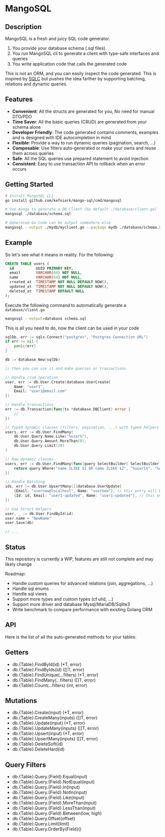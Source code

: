 # MangoSQL

## Description

MangoSQL is a fresh and juicy SQL code generator.

1. You provide your database schema (.sql files)
2. You run MangoSQL cli to generate a client with type-safe interfaces and queries
3. You write application code that calls the generated code

This is not an ORM, and you can easily inspect the code generated.
This is inspired by [SQLC](https://github.com/sqlc-dev/sqlc) but pushes the idea farther by supporting batching, relations and dynamic queries.

## Features

* **Convenient**: All the structs are generated for you, No need for manual DTO/PDO
* **Time Saver**: All the basic queries (CRUD) are generated from your schema alone
* **Developer Friendly**: The code generated contains comments, examples and is designed with IDE autocompletion in mind 
* **Flexible**: Provide a way to run dynamic queries (pagination, search, ...)
* **Composable**: Use filters auto-generated or make your owns and reuse them across queries
* **Safe**: All the SQL queries use prepared statement to avoid injection
* **Consistent**: Easy to use transaction API to rollback when an error occurs

## Getting Started

```sh
# Install MangoSQL CLI
go install github.com/kefniark/mango-sql/cmd/mangosql

# Use mango to generate a DB Client (by default ./database/client.go)
mangosql ./database/schema.sql

# Generated Go Code can be output somewhere else
mangosql --output ./mydb/myclient.go --package mydb ./database/schema.sql
```

## Example 

So let's see what it means in reality. For the following:
```sql
CREATE TABLE users (
  id          UUID PRIMARY KEY,
  email       VARCHAR(64) NOT NULL,
  name        VARCHAR(64) NOT NULL,
  created_at  TIMESTAMP NOT NULL DEFAULT NOW(),
  updated_at  TIMESTAMP NOT NULL DEFAULT NOW(),
  deleted_at  TIMESTAMP DEFAULT NULL
);
```

Execute the following command to automatically generate a `database/client.go`
```sh
mangosql --output=database schema.sql
```

This is all you need to do, now the client can be used in your code
```go
sqlDb, err := sqlx.Connect("postgres", "Postgres Connection URL")
if err != nil {
    panic(err)
}

db := database.New(sqlDb)

// then you can use it and make queries or transactions

// Handle crud operation
user, err := db.User.Create(database.UserCreate{
    Name: "user1",
    Email: "user1@email.com"
})

// Handle transactions
err := db.Transaction(func(tx *database.DBClient) error {
    // ...
})

// Typed dynamic clauses (filters, pagination, ...) with typed helpers
users, err := db.User.FindMany(
    db.User.Query.Name.Like("%user%"),
    db.User.Query.Amount.MoreThan(0),
    db.User.Query.Limit(20)
)

// Raw dynamic clauses
users, err := db.User.FindMany(func(query SelectBuilder) SelectBuilder {
	return query.Where("name ILIKE $1 OR name ILIKE $2", "%user1%", "%user2%")
})

// Handle Batching
ids, err := db.User.UpsertMany([]database.UserUpdate{
    {Email: "usernew@localhost", Name: "usernew"}, // this entry will be inserted
    {Id: id, Email: "user1-updated", Name: "user1-updated"}, // this entry will be updated
})

// Use Struct Helpers
user, _ := db.User.FindById(id)
user.name = "NewName"
user.Save(db)

// ...

```

## Status

This repository is currently a WIP, features are still not complete and may likely change

Roadmap:
* Handle custom queries for advanced relations (join, aggregations, ...)
* Handle sql enums
* Handle sql views
* Support more types and custom types (cf ulid, ...)
* Support more driver and database Mysql/MariaDB/Sqlite3
* Write benchmark to compare performance with existing Golang ORM

## API

Here is the list of all the auto-generated methods for your tables:

## Getters
* db.{Table}.FindById(id)  (*T, error)
* db.{Table}.FindByIds(id) ([]T, error)
* db.{Table}.FindUnique(...filters) (*T, error)
* db.{Table}.FindMany(...filters) ([]T, error)
* db.{Table}.Count(...filters) (int, error)

## Mutations
* db.{Table}.Create(input) (*T, error)
* db.{Table}.CreateMany(inputs) ([]T, error)
* db.{Table}.Update(input) (*T, error)
* db.{Table}.UpdateMany(inputs) ([]T, error)
* db.{Table}.Upsert(input) (*T, error)
* db.{Table}.UpsertMany(inputs) ([]T, error)
* db.{Table}.DeleteSoft(id)
* db.{Table}.DeleteHard(id)

## Query Filters
* db.{Table}.Query.{Field}.Equal(input)
* db.{Table}.Query.{Field}.NotEqual(input)
* db.{Table}.Query.{Field}.In(input)
* db.{Table}.Query.{Field}.NotIn(input)
* db.{Table}.Query.{Field}.Like(input)
* db.{Table}.Query.{Field}.MoreThan(input)
* db.{Table}.Query.{Field}.LessThan(input)
* db.{Table}.Query.{Field}.Between(low, high)
* db.{Table}.Query.Offset(offset)
* db.{Table}.Query.Limit(limit)
* db.{Table}.Query.OrderBy{Field}()
